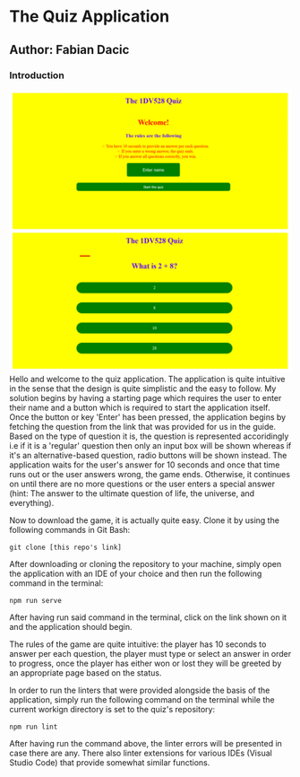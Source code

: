 # The Quiz Application

## Author: Fabian Dacic

### Introduction 
![Alt text](./img/CoolPicture.jpg)
Hello and welcome to the quiz application.
The application is quite intuitive in the sense that 
the design is quite simplistic and the easy to follow. 
My solution begins by having a starting page which requires the user to enter their name and a button which is required to start the application itself. Once the button or key 'Enter' has been pressed, the application begins by fetching the question from the link that was provided for us in the guide. Based on the type of question it is, the question is represented accoridingly i.e if it is a 'regular' question then only an input box will be shown whereas if it's an alternative-based question, radio buttons will be shown instead. The application waits for the user's answer for 10 seconds and once that time runs out or the user answers wrong, the game ends. Otherwise, it continues on until there are no more questions or the user enters a special answer (hint: The answer to the ultimate question of life, the universe, and everything).

Now to download the game, it is actually quite easy. Clone it by using the following commands in Git Bash: 

```
git clone [this repo's link]
```

After downloading or cloning the repository to your machine, simply open the application with an IDE of your choice and then run the following command in the terminal: 

```
npm run serve
```
After having run said command in the terminal, click on the link shown on it and the application should begin.

The rules of the game are quite intuitive: the player has 10 seconds to answer per each question, the player must type or select an answer in order to progress, once the player has either won or lost they will be greeted by an appropriate page based on the status.

In order to run the linters that were provided alongside the basis of the application, simply run the following command on the terminal while the current workign directory is set to the quiz's repository: 

```
npm run lint
```
After having run the command above, the linter errors will be presented in case there are any. There also linter extensions for various IDEs (Visual Studio Code) that provide somewhat similar functions. 
